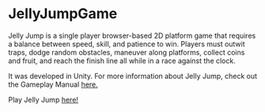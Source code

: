 # JellyJumpGame

Jelly Jump is a single player browser-based 2D platform game that requires a balance between speed, skill, and patience to win. Players must outwit traps, dodge random obstacles, maneuver along platforms, collect coins and fruit, and reach the finish line all while in a race against the clock.

It was developed in Unity. For more information about Jelly Jump, check out the Gameplay Manual [here.](https://drive.google.com/file/d/1ftoDtEbtIZxxYkRfI4hib5vyOLmJgSQD/view?usp=sharing)

Play Jelly Jump [here!](https://stefyaegel.github.io/JellyJumpGame/)

